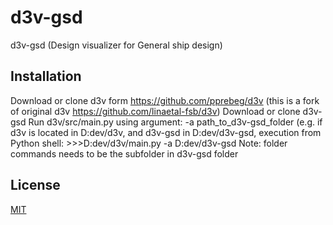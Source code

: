# d3v-gsd

d3v-gsd (Design visualizer for General ship design)

## Installation

Download or clone d3v form https://github.com/pprebeg/d3v (this is a fork of original d3v https://github.com/linaetal-fsb/d3v)
Download or clone d3v-gsd
Run d3v/src/main.py using argument: -a path_to_d3v-gsd_folder
(e.g. if d3v is located in D:dev/d3v, and d3v-gsd in D:dev/d3v-gsd, execution from Python shell: >>>D:dev/d3v/main.py -a D:dev/d3v-gsd
Note: folder commands needs to be the subfolder in d3v-gsd folder

## License
[MIT](https://choosealicense.com/licenses/mit/)
